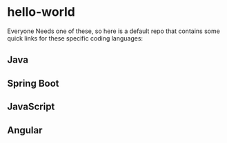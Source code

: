 # hello-world

Everyone Needs one of these, so here is a default repo that contains some quick links for these specific coding languages:

## Java
## Spring Boot 
## JavaScript
## Angular
